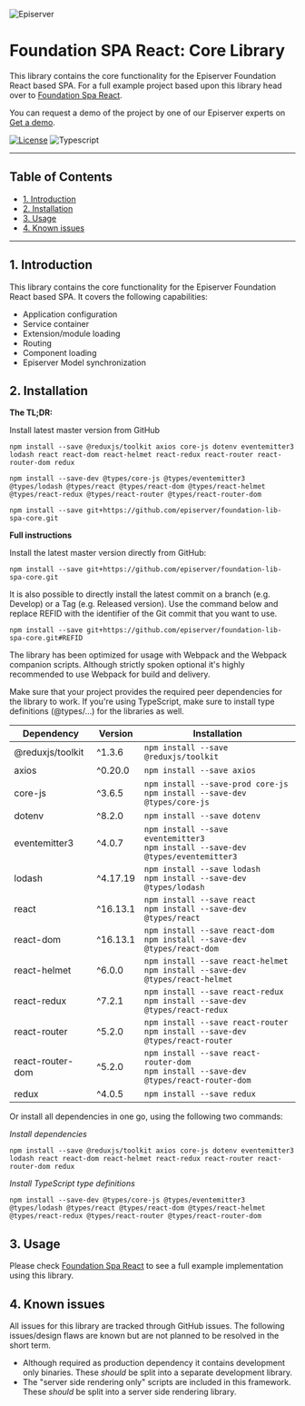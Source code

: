 ![Episerver](https://ux.episerver.com/images/logo.png)
# Foundation SPA React: Core Library  <!-- omit in toc -->
This library contains the core functionality for the Episerver Foundation React based SPA. For a full example project based upon this library head over to [Foundation Spa React](https://github.com/episerver/Foundation-spa-react).

You can request a demo of the project by one of our Episerver experts on [Get a demo](https://www.episerver.com/get-a-demo/).

[![License](https://img.shields.io/:license-apache-blue.svg?style=flat-square)](http://www.apache.org/licenses/LICENSE-2.0.html)
![Typescript](https://img.shields.io/npm/types/typescript?style=flat-square)
***

## Table of Contents  <!-- omit in toc -->
- [1. Introduction](#1-introduction)
- [2. Installation](#2-installation)
- [3. Usage](#3-usage)
- [4. Known issues](#4-known-issues)

***

## 1. Introduction 
This library contains the core functionality for the Episerver Foundation React based SPA. It covers the following capabilities:

- Application configuration
- Service container
- Extension/module loading
- Routing
- Component loading
- Episerver Model synchronization

## 2. Installation
**The TL;DR:**

Install latest master version from GitHub
```
npm install --save @reduxjs/toolkit axios core-js dotenv eventemitter3 lodash react react-dom react-helmet react-redux react-router react-router-dom redux

npm install --save-dev @types/core-js @types/eventemitter3 @types/lodash @types/react @types/react-dom @types/react-helmet @types/react-redux @types/react-router @types/react-router-dom

npm install --save git+https://github.com/episerver/foundation-lib-spa-core.git
```

**Full instructions**

Install the latest master version directly from GitHub:
```
npm install --save git+https://github.com/episerver/foundation-lib-spa-core.git
```

It is also possible to directly install the latest commit on a branch (e.g. Develop) or a Tag (e.g. Released version). Use the command below and replace REFID with the identifier of the Git commit that you want to use.
```
npm install --save git+https://github.com/episerver/foundation-lib-spa-core.git#REFID
```


The library has been optimized for usage with Webpack and the Webpack companion scripts. Although strictly spoken optional it's highly recommended to use Webpack for build and delivery.

Make sure that your project provides the required peer dependencies for the library to work. If you're using TypeScript, make sure to install type definitions (@types/...) for the libraries as well.

| Dependency | Version | Installation |
| --- | --- | --- |
|@reduxjs/toolkit|^1.3.6|`npm install --save @reduxjs/toolkit`|
|axios|^0.20.0|`npm install --save axios`|
|core-js|^3.6.5|`npm install --save-prod core-js`<br>`npm install --save-dev @types/core-js`|
|dotenv|^8.2.0|`npm install --save dotenv`|
|eventemitter3|^4.0.7|`npm install --save eventemitter3`<br>`npm install --save-dev @types/eventemitter3`|
|lodash|^4.17.19|`npm install --save lodash`<br>`npm install --save-dev @types/lodash`|
|react|^16.13.1|`npm install --save react`<br>`npm install --save-dev @types/react`|
|react-dom|^16.13.1|`npm install --save react-dom`<br>`npm install --save-dev @types/react-dom`|
|react-helmet|^6.0.0|`npm install --save react-helmet`<br>`npm install --save-dev @types/react-helmet`|
|react-redux|^7.2.1|`npm install --save react-redux`<br>`npm install --save-dev @types/react-redux`|
|react-router|^5.2.0|`npm install --save react-router`<br>`npm install --save-dev @types/react-router`|
|react-router-dom|^5.2.0|`npm install --save react-router-dom`<br>`npm install --save-dev @types/react-router-dom`|
|redux|^4.0.5|`npm install --save redux`|

Or install all dependencies in one go, using the following two commands:


*Install  dependencies*
```
npm install --save @reduxjs/toolkit axios core-js dotenv eventemitter3 lodash react react-dom react-helmet react-redux react-router react-router-dom redux
```

*Install TypeScript type definitions*
```
npm install --save-dev @types/core-js @types/eventemitter3 @types/lodash @types/react @types/react-dom @types/react-helmet @types/react-redux @types/react-router @types/react-router-dom
```

## 3. Usage
Please check [Foundation Spa React](https://github.com/episerver/Foundation-spa-react) to see a full example implementation using this library.

## 4. Known issues
All issues for this library are tracked through GitHub issues. The following issues/design flaws are known but are not planned to be resolved in the short term.

- Although required as production dependency it contains development only binaries. These *should* be split into a separate development library. 
- The "server side rendering only" scripts are included in this framework. These *should* be split into a server side rendering library.